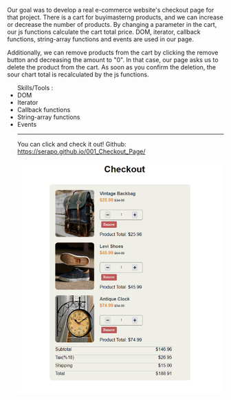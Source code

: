 <p> Our goal was to develop a real e-commerce website's checkout page for that project.
There is a cart for buyimasterng products, and we can increase or decrease the number of products. By
changing a parameter in the cart, our js functions calculate the cart total price. DOM, iterator, callback
functions, string-array functions and events are used in our page. </p>
  
  <p> Additionally, we can remove products from the cart by clicking the remove button and decreasing the amount to "0". In that case, our page
asks us to delete the product from the cart. As soon as you confirm the deletion, the sour chart total is
recalculated by the js functions. </p>  
<ul>Skills/Tools :
  <li>DOM </li> 
  <li> Iterator </li>
  <li> Callback functions </li> 
  <li> String-array functions </li>
  <li> Events </li>
  <hr>
  
  You can click and check it out! 
  Github: https://serapo.github.io/001_Checkout_Page/

  ![Project 001 Checkout Page](checkout_app.gif)

</ul>
